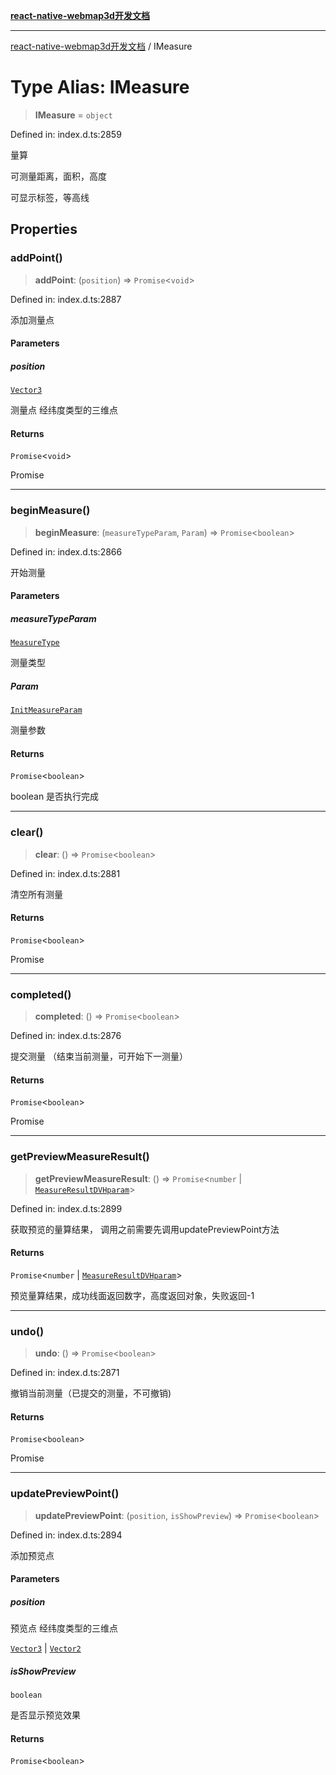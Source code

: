 [**react-native-webmap3d开发文档**](../README.md)

***

[react-native-webmap3d开发文档](../globals.md) / IMeasure

# Type Alias: IMeasure

> **IMeasure** = `object`

Defined in: index.d.ts:2859

量算

可测量距离，面积，高度

可显示标签，等高线

## Properties

### addPoint()

> **addPoint**: (`position`) => `Promise`\<`void`\>

Defined in: index.d.ts:2887

添加测量点

#### Parameters

##### position

[`Vector3`](../interfaces/Vector3.md)

测量点 经纬度类型的三维点

#### Returns

`Promise`\<`void`\>

Promise<void>

***

### beginMeasure()

> **beginMeasure**: (`measureTypeParam`, `Param`) => `Promise`\<`boolean`\>

Defined in: index.d.ts:2866

开始测量

#### Parameters

##### measureTypeParam

[`MeasureType`](../enumerations/MeasureType.md)

测量类型

##### Param

[`InitMeasureParam`](../interfaces/InitMeasureParam.md)

测量参数

#### Returns

`Promise`\<`boolean`\>

boolean 是否执行完成

***

### clear()

> **clear**: () => `Promise`\<`boolean`\>

Defined in: index.d.ts:2881

清空所有测量

#### Returns

`Promise`\<`boolean`\>

Promise<void>

***

### completed()

> **completed**: () => `Promise`\<`boolean`\>

Defined in: index.d.ts:2876

提交测量 （结束当前测量，可开始下一测量）

#### Returns

`Promise`\<`boolean`\>

Promise<void>

***

### getPreviewMeasureResult()

> **getPreviewMeasureResult**: () => `Promise`\<`number` \| [`MeasureResultDVHparam`](../interfaces/MeasureResultDVHparam.md)\>

Defined in: index.d.ts:2899

获取预览的量算结果， 调用之前需要先调用updatePreviewPoint方法

#### Returns

`Promise`\<`number` \| [`MeasureResultDVHparam`](../interfaces/MeasureResultDVHparam.md)\>

预览量算结果，成功线面返回数字，高度返回对象，失败返回-1

***

### undo()

> **undo**: () => `Promise`\<`boolean`\>

Defined in: index.d.ts:2871

撤销当前测量（已提交的测量，不可撤销)

#### Returns

`Promise`\<`boolean`\>

Promise<void>

***

### updatePreviewPoint()

> **updatePreviewPoint**: (`position`, `isShowPreview`) => `Promise`\<`boolean`\>

Defined in: index.d.ts:2894

添加预览点

#### Parameters

##### position

预览点 经纬度类型的三维点

[`Vector3`](../interfaces/Vector3.md) | [`Vector2`](../interfaces/Vector2.md)

##### isShowPreview

`boolean`

是否显示预览效果

#### Returns

`Promise`\<`boolean`\>
